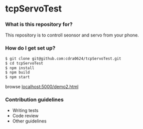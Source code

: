 # tcpServoTest

### What is this repository for? ###
This repository is to controll seonsor and servo from your phone.

### How do I get set up? ###

```sh
$ git clone git@github.com:cdra0624/tcpServoTest.git
$ cd tcpServoTest
$ npm install
$ npm build
$ npm start
```
browse [localhost:5000/demo2.html](http://localhost:5000/demo2.html)

### Contribution guidelines ###

* Writing tests
* Code review
* Other guidelines